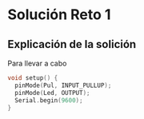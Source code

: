 # Solución Reto 1
## Explicación de la solición

Para llevar a cabo 
```c
void setup() {
  pinMode(Pul, INPUT_PULLUP); 
  pinMode(Led, OUTPUT);
  Serial.begin(9600);
}